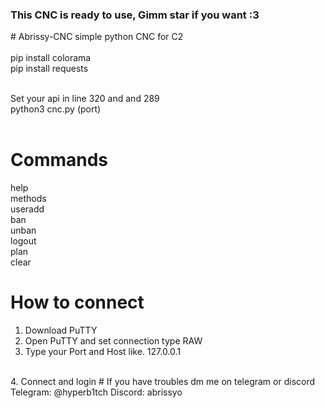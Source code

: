 <h3>This CNC is ready to use, Gimm star if you want :3</h3>
# Abrissy-CNC
simple python CNC for C2 <br>
<br> 
pip install colorama <br>
pip install requests <br> 

<br> Set your api in line 320 and and 289
<br> python3 cnc.py (port)
<br><br>
# Commands 
help <br>
methods <br>
useradd <br>
ban <br>
unban <br>
logout <br>
plan <br>
clear <br>
# How to connect 
1. Download PuTTY <br>
2. Open PuTTY and set connection type RAW <br>
3. Type your Port and Host like. 127.0.0.1
<br>
4. Connect and login
# If you have troubles dm me on telegram or discord
Telegram: @hyperb1tch
Discord: abrissyo
